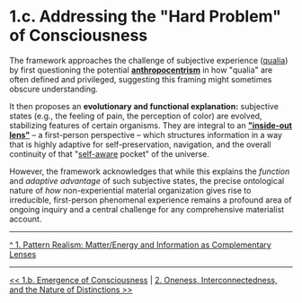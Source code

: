 # **1.c. Addressing the "Hard Problem" of Consciousness**

The framework approaches the challenge of subjective experience ([qualia](../glossary.md#qualia)) by first questioning the potential [**anthropocentrism**](../glossary.md#anthropocentrism) in how "qualia" are often defined and privileged, suggesting this framing might sometimes obscure understanding.

It then proposes an **evolutionary and functional explanation:** subjective states (e.g., the feeling of pain, the perception of color) are evolved, stabilizing features of certain organisms. They are integral to an [**"inside-out lens"**](../glossary.md#inside-out-lens) – a first-person perspective – which structures information in a way that is highly adaptive for self-preservation, navigation, and the overall continuity of that "[self-aware](../glossary.md#self-awareness) pocket" of the universe.

However, the framework acknowledges that while this explains the *function* and *adaptive advantage* of such subjective states, the precise ontological nature of *how* non-experiential material organization gives rise to irreducible, first-person phenomenal experience remains a profound area of ongoing inquiry and a central challenge for any comprehensive materialist account.

---

[^ 1. Pattern Realism: Matter/Energy and Information as Complementary Lenses](1-pattern-realism.md)

---

[<< 1.b. Emergence of Consciousness](1b-emergence-of-consciousness.md) | [2. Oneness, Interconnectedness, and the Nature of Distinctions >>](../02-oneness-interconnectedness/2-oneness-interconnectedness.md)